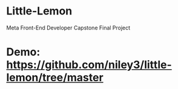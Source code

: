 # Little-Lemon
Meta Front-End Developer Capstone Final Project

# Demo: https://github.com/niley3/little-lemon/tree/master
